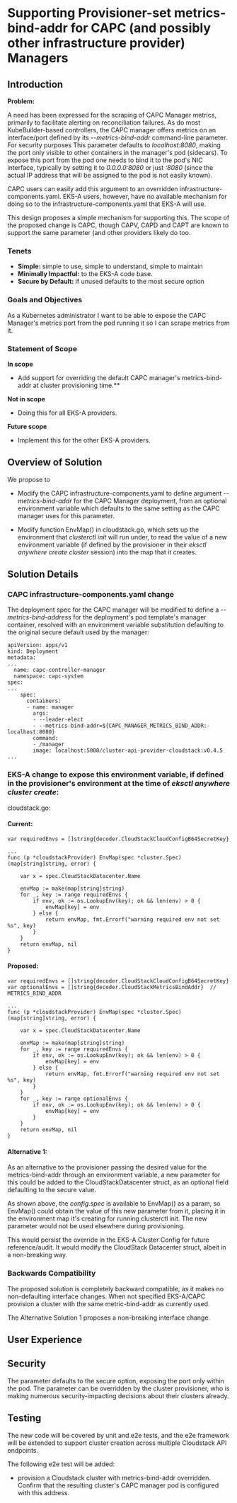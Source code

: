 # Supporting Provisioner-set metrics-bind-addr for CAPC (and possibly other infrastructure provider) Managers

## Introduction

**Problem:**

A need has been expressed for the scraping of CAPC Manager metrics, primarily to
facilitate alerting on reconciliation failures. As do most KubeBuilder-based
controllers, the CAPC manager offers metrics on an interface/port defined by its
*--metrics-bind-addr* command-line parameter.  For security purposes This
parameter defaults to *localhost:8080*, making the port only visible to other
containers in the manager's pod (sidecars).  To expose this port from the pod
one needs to bind it to the pod's NIC interface, typically by setting it to
*0.0.0.0:8080* or just *:8080* (since the actual IP address that will be assigned to the pod is not easily known).

CAPC users can easily add this argument to an overridden infrastructure-components.yaml.
EKS-A users, however, have no available mechanism for doing so to the
infrastructure-components.yaml that EKS-A will use.

This design proposes a simple mechanism for supporting this.  The scope of the proposed change is CAPC,
though CAPV, CAPD and CAPT are known to support the same parameter (and other providers likely do too.

### Tenets

* ****Simple:**** simple to use, simple to understand, simple to maintain
* ****Minimally Impactful:**** to the EKS-A code base.
* ****Secure by Default:**** if unused defaults to the most secure option

### Goals and Objectives

As a Kubernetes administrator I want to be able to expose the CAPC Manager's
metrics port from the pod running it so I can scrape metrics from it.

### Statement of Scope

**In scope**

* Add support for overriding the default CAPC manager's metrics-bind-addr at
cluster provisioning time.**

**Not in scope**

* Doing this for all EKS-A providers.

**Future scope**

* Implement this for the other EKS-A providers.


## Overview of Solution

We propose to
* Modify the CAPC infrastructure-components.yaml to define argument *--metrics-bind-addr* for the CAPC Manager deployment, from an optional environment variable which defaults to the same setting as the CAPC manager uses for this parameter.

* Modify function EnvMap() in cloudstack.go, which sets up the environment that *clusterctl init* will run under, to read the value of a new environment
variable (if defined by the provisioner in their *eksctl anywhere create cluster* session) into the map that it creates.

## Solution Details

### CAPC infrastructure-components.yaml change

The deployment spec for the CAPC manager will be modified to define a *--metrics-bind-address*
for the deployment's pod template's manager container, resolved with an environment
variable substitution defaulting to the original secure default used by the manager:

```
apiVersion: apps/v1
kind: Deployment
metadata:
...
  name: capc-controller-manager
  namespace: capc-system
spec:
...
    spec:
      containers:
      - name: manager
        args:
        - --leader-elect
        - --metrics-bind-addr=${CAPC_MANAGER_METRICS_BIND_ADDR:-localhost:8080}
        command:
        - /manager
        image: localhost:5000/cluster-api-provider-cloudstack:v0.4.5
...
```

### EKS-A change to expose this environment variable, if defined in the provisioner's environment at the time of *eksctl anywhere cluster create*:

cloudstack.go:

#### Current:
```
var requiredEnvs = []string{decoder.CloudStackCloudConfigB64SecretKey}

...
func (p *cloudstackProvider) EnvMap(spec *cluster.Spec) (map[string]string, error) {

	var x = spec.CloudStackDatacenter.Name

	envMap := make(map[string]string)
	for _, key := range requiredEnvs {
		if env, ok := os.LookupEnv(key); ok && len(env) > 0 {
			envMap[key] = env
		} else {
			return envMap, fmt.Errorf("warning required env not set %s", key)
		}
	}
	return envMap, nil
}
```

#### Proposed:
```
var requiredEnvs = []string{decoder.CloudStackCloudConfigB64SecretKey}
var optionalEnvs = []string{decoder.CloudStackMetricsBindAddr}  // METRICS_BIND_ADDR

...
func (p *cloudstackProvider) EnvMap(spec *cluster.Spec) (map[string]string, error) {

	var x = spec.CloudStackDatacenter.Name

	envMap := make(map[string]string)
	for _, key := range requiredEnvs {
		if env, ok := os.LookupEnv(key); ok && len(env) > 0 {
			envMap[key] = env
		} else {
			return envMap, fmt.Errorf("warning required env not set %s", key)
		}
	}
    for _, key := range optionalEnvs {
		if env, ok := os.LookupEnv(key); ok && len(env) > 0 {
			envMap[key] = env
		}
	}
	return envMap, nil
}
```

#### Alternative 1:

As an alternative to the provisioner passing the desired value for the metrics-bind-addr
through an environment variable, a new parameter for this could be added to the CloudStackDatacenter struct,
as an optional field defaulting to the secure value.

As shown above, the *config.spec* is available to EnvMap() as a param, so EnvMap() could obtain the value of this new parameter from it, placing it in the environment map it's creating for running clusterctl init.  The new parameter would not be used elsewhere
during provisioning.

This would persist the override in the EKS-A Cluster Config for future reference/audit.  It would modify the
CloudStack Datacenter struct, albeit in a non-breaking way.


### Backwards Compatibility

The proposed solution is completely backward compatible, as it makes no
non-defaulting interface changes.  When not specified EKS-A/CAPC provision
a cluster with the same metric-bind-addr as currently used.

The Alternative Solution 1 proposes a non-breaking interface change.

## User Experience


## Security

The parameter defaults to the secure option, exposing the port only within the pod.
The parameter can be overridden by the cluster provisioner, who is making numerous
security-impacting decisions about their clusters already.

## Testing

The new code will be covered by unit and e2e tests, and the e2e framework will be extended to support cluster creation across multiple Cloudstack API endpoints.

The following e2e test will be added:

* provision a Cloudstack cluster with metrics-bind-addr overridden.  Confirm that the resulting cluster's
CAPC manager pod is configured with this address.
